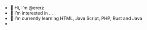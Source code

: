 - 👋 Hi, I’m @ererz
- 👀 I’m interested in ...
- 🌱 I’m currently learning HTML, Java Script, PHP, Rust and Java
- 

<!---
- 💞️ I’m looking to collaborate on ...
- 📫 How to reach me ...
--->

<!---
ererz/ererz is a ✨ special ✨ repository because its `README.md` (this file) appears on your GitHub profile.
You can click the Preview link to take a look at your changes.
--->
